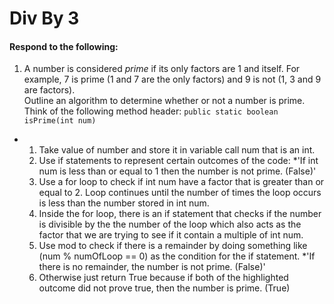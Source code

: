 # Div By 3
#### Respond to the following:

1. A number is considered *prime* if its only factors are 1 and itself. For example, 7 is prime (1 and 7 are the only factors) and 9 is not (1, 3 and 9 are factors).  
Outline an algorithm to determine whether or not a number is prime.  
Think of the following method header:
`public static boolean isPrime(int num)`

  * 1) Take value of number and store it in variable call num that is an int.
    2) Use if statements to represent certain outcomes of the code:
      *'If int num is less than or equal to 1 then the number is not prime. (False)'
    3) Use a for loop to check if int num have a factor that is greater than or equal to 2. Loop continues until the number of times the loop occurs is less than the number stored in int num.
    4) Inside the for loop, there is an if statement that checks if the number is divisible by the the number of the loop which also acts as the factor that we are trying to see if it contain a multiple of int num.
    5) Use mod to check if there is a remainder by doing something like (num % numOfLoop == 0) as the condition for the if statement.
        *'If there is no remainder, the number is not prime. (False)'
    6) Otherwise just return True because if both of the highlighted outcome did not prove true, then the number is prime. (True)

